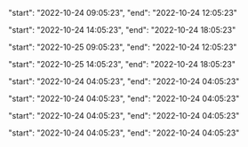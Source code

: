 



"start": "2022-10-24 09:05:23",
"end": "2022-10-24 12:05:23"

"start": "2022-10-24 14:05:23",
"end": "2022-10-24 18:05:23"

"start": "2022-10-25 09:05:23",
"end": "2022-10-24 12:05:23"

"start": "2022-10-25 14:05:23",
"end": "2022-10-24 18:05:23"

"start": "2022-10-24 04:05:23",
"end": "2022-10-24 04:05:23"

"start": "2022-10-24 04:05:23",
"end": "2022-10-24 04:05:23"

"start": "2022-10-24 04:05:23",
"end": "2022-10-24 04:05:23"

"start": "2022-10-24 04:05:23",
"end": "2022-10-24 04:05:23"